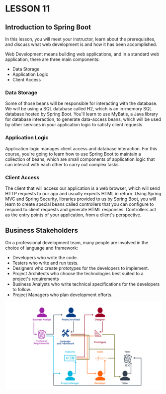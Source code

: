 # LESSON 11
## Introduction to Spring Boot
In this lesson, you will meet your instructor, learn about the prerequisites, and discuss what web development is and how it has been accomplished.

Web Development means building web applications, and in a standard web application, there are three main components:

* Data Storage
* Application Logic
* Client Access

### Data Storage
Some of those beans will be responsible for interacting with the database. We will be using a SQL database called H2, which is an in-memory SQL database 
hosted by Spring Boot. You'll learn to use MyBatis, a Java library for database interaction, to generate data-access beans, which will be used by other 
services in your application logic to satisfy client requests.

### Application Logic
Application logic manages client access and database interaction. For this course, you're going to learn how to use Spring Boot to maintain a collection 
of beans, which are small components of application logic that can interact with each other to carry out complex tasks.

### Client Access
The client that will access our application is a web browser, which will send HTTP requests to our app and usually expects HTML in return. Using Spring 
MVC and Spring Security, libraries provided to us by Spring Boot, you will learn to create special beans called controllers that you can configure to 
respond to client requests and generate HTML responses. Controllers act as the entry points of your application, from a client's perspective.

## Business Stakeholders
On a professional development team, many people are involved in the choice of language and framework:

* Developers who write the code.
* Testers who write and run tests.
* Designers who create prototypes for the developers to implement.
* Project Architects who choose the technologies best suited to a project's requirements
* Business Analysts who write technical specifications for the developers to follow.
* Project Managers who plan development efforts.

![Stakeholders](https://github.com/iamAkolab/udacity_javadev_nanodegree/blob/main/part2_spring_boot_basic/lesson1/l0-18-business-stakeholders.jpg)

